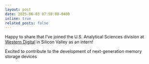 ```yaml
---
layout: post
date: 2025-06-03 07:59:00-0400
inline: true
related_posts: false
---
```


Happy to share that I’ve joined the U.S. Analytical Sciences division at [Western Digital](https://www.westerndigital.com/) in Silicon Valley as an intern! 

Excited to contribute to the development of next-generation memory storage devices